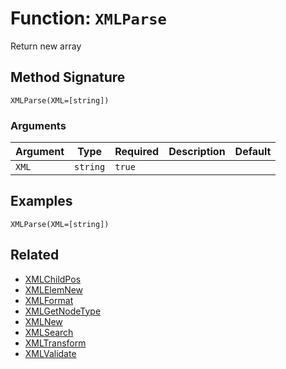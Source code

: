 [comment]: # (Note: This documentation is generated dynamically in the build process.  To modify the contents, change the javadoc on the _invoke method of the BIF class)

# Function: `XMLParse`

Return new array

## Method Signature
```
XMLParse(XML=[string])
```
### Arguments

| Argument | Type | Required | Description | Default |
|----------|------|----------|-------------|---------|
| `XML` | `string` | `true` |  |  |

## Examples

```
XMLParse(XML=[string])
```

## Related
  * [XMLChildPos](./XMLChildPos.md)
  * [XMLElemNew](./XMLElemNew.md)
  * [XMLFormat](./XMLFormat.md)
  * [XMLGetNodeType](./XMLGetNodeType.md)
  * [XMLNew](./XMLNew.md)
  * [XMLSearch](./XMLSearch.md)
  * [XMLTransform](./XMLTransform.md)
  * [XMLValidate](./XMLValidate.md)
